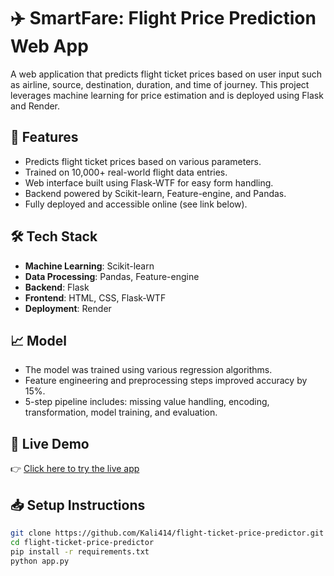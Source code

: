 # ✈️ SmartFare: Flight Price Prediction Web App

A web application that predicts flight ticket prices based on user input such as airline, source, destination, duration, and time of journey. This project leverages machine learning for price estimation and is deployed using Flask and Render.

## 🚀 Features

- Predicts flight ticket prices based on various parameters.
- Trained on 10,000+ real-world flight data entries.
- Web interface built using Flask-WTF for easy form handling.
- Backend powered by Scikit-learn, Feature-engine, and Pandas.
- Fully deployed and accessible online (see link below).

## 🛠️ Tech Stack

- **Machine Learning**: Scikit-learn
- **Data Processing**: Pandas, Feature-engine
- **Backend**: Flask
- **Frontend**: HTML, CSS, Flask-WTF
- **Deployment**: Render

## 📈 Model

- The model was trained using various regression algorithms.
- Feature engineering and preprocessing steps improved accuracy by 15%.
- 5-step pipeline includes: missing value handling, encoding, transformation, model training, and evaluation.

## 🔗 Live Demo

👉 [Click here to try the live app](https://flask-project-1-rpbh.onrender.com/)

## 📥 Setup Instructions

```bash
git clone https://github.com/Kali414/flight-ticket-price-predictor.git
cd flight-ticket-price-predictor
pip install -r requirements.txt
python app.py

